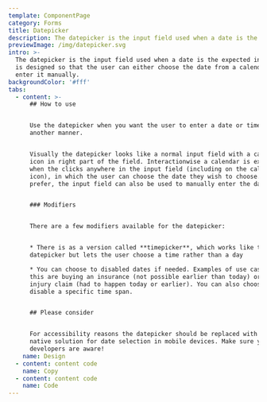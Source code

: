 ```yaml
---
template: ComponentPage
category: Forms
title: Datepicker
description: The datepicker is the input field used when a date is the expected input.
previewImage: /img/datepicker.svg
intro: >-
  The datepicker is the input field used when a date is the expected input. It
  is designed so that the user can either choose the date from a calendar or
  enter it manually.
backgroundColor: '#fff'
tabs:
  - content: >-
      ## How to use


      Use the datepicker when you want the user to enter a date or time in
      another manner.


      Visually the datepicker looks like a normal input field with a calendar
      icon in right part of the field. Interactionwise a calendar is expanded
      when the clicks anywhere in the input field (including on the calendar
      icon), in which the user can choose the date they wish to choose. If they
      prefer, the input field can also be used to manually enter the date.


      ### Modifiers


      There are a few modifiers available for the datepicker:


      * There is as a version called **timepicker**, which works like the
      datepicker but lets the user choose a time rather than a day

      * You can choose to disabled dates if needed. Examples of use case for
      this are buying an insurance (not possible earlier than today) or doing an
      injury claim (had to happen today or earlier). You can also choose to
      disable a specific time span.


      ## Please consider


      For accessibility reasons the datepicker should be replaced with the
      native solution for date selection in mobile devices. Make sure your
      developers are aware!
    name: Design
  - content: content code
    name: Copy
  - content: content code
    name: Code
---
```


